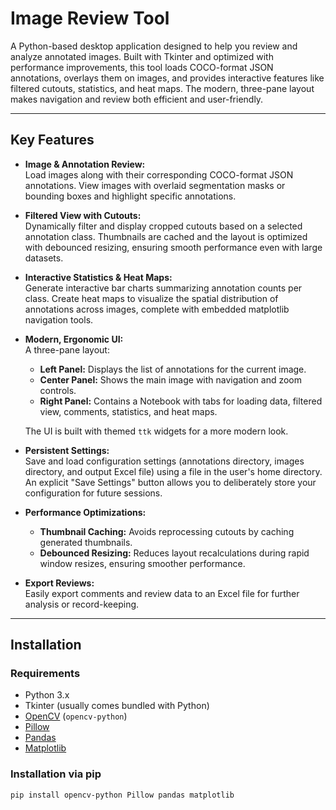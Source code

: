 # Image Review Tool

A Python-based desktop application designed to help you review and analyze annotated images. Built with Tkinter and optimized with performance improvements, this tool loads COCO-format JSON annotations, overlays them on images, and provides interactive features like filtered cutouts, statistics, and heat maps. The modern, three-pane layout makes navigation and review both efficient and user-friendly.

---

## Key Features

- **Image & Annotation Review:**  
  Load images along with their corresponding COCO-format JSON annotations. View images with overlaid segmentation masks or bounding boxes and highlight specific annotations.

- **Filtered View with Cutouts:**  
  Dynamically filter and display cropped cutouts based on a selected annotation class. Thumbnails are cached and the layout is optimized with debounced resizing, ensuring smooth performance even with large datasets.

- **Interactive Statistics & Heat Maps:**  
  Generate interactive bar charts summarizing annotation counts per class. Create heat maps to visualize the spatial distribution of annotations across images, complete with embedded matplotlib navigation tools.

- **Modern, Ergonomic UI:**  
  A three-pane layout:
  - **Left Panel:** Displays the list of annotations for the current image.
  - **Center Panel:** Shows the main image with navigation and zoom controls.
  - **Right Panel:** Contains a Notebook with tabs for loading data, filtered view, comments, statistics, and heat maps.
  
  The UI is built with themed `ttk` widgets for a more modern look.

- **Persistent Settings:**  
  Save and load configuration settings (annotations directory, images directory, and output Excel file) using a file in the user's home directory. An explicit "Save Settings" button allows you to deliberately store your configuration for future sessions.

- **Performance Optimizations:**  
  - **Thumbnail Caching:** Avoids reprocessing cutouts by caching generated thumbnails.
  - **Debounced Resizing:** Reduces layout recalculations during rapid window resizes, ensuring smoother performance.

- **Export Reviews:**  
  Easily export comments and review data to an Excel file for further analysis or record-keeping.

---

## Installation

### Requirements

- Python 3.x
- Tkinter (usually comes bundled with Python)
- [OpenCV](https://opencv.org/) (`opencv-python`)
- [Pillow](https://python-pillow.org/)
- [Pandas](https://pandas.pydata.org/)
- [Matplotlib](https://matplotlib.org/)

### Installation via pip

```bash
pip install opencv-python Pillow pandas matplotlib
